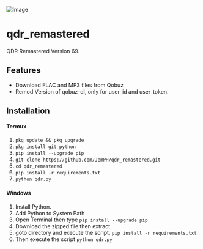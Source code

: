 ![Image](https://i.ibb.co/YbpY49v/KSH8ievvwd.png)

# qdr_remastered
QDR Remastered Version 69.

## Features
* Download FLAC and MP3 files from Qobuz
* Remod Version of qobuz-dl, only for user_id and user_token.

## Installation
#### Termux

1. `pkg update && pkg upgrade`<br>
2. `pkg install git python`<br>
3. `pip install --upgrade pip`<br>
4. `git clone https://github.com/JemPH/qdr_remastered.git`<br>
5. `cd qdr_remastered`<br>
6. `pip install -r requirements.txt`<br>
7. `python qdr.py`<br>

#### Windows
1. Install Python.
2. Add Python to System Path
3. Open Terminal then type `pip install --upgrade pip`
4. Download the zipped file then extract
5. goto directory and execute the script. `pip install -r requirements.txt`
6. Then execute the script `python qdr.py`
